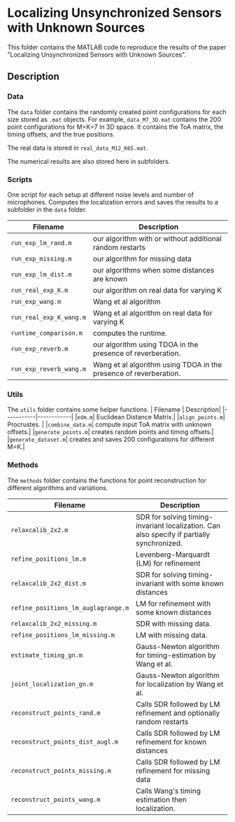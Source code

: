 Localizing Unsynchronized Sensors with Unknown Sources
================================================================

This folder contains the MATLAB code to reproduce the results of the paper "Localizing Unsynchronized Sensors with Unknown Sources".


Description
-----------
### Data

The `data` folder contains the randomly created point configurations for each size stored as `.mat` objects. For example, `data_M7_3D.mat` contains the 200 point configurations for M=K=7 in 3D space. It contains the ToA matrix, the timing offsets, and the true positions.

The real data is stored in `real_data_M12_K65.mat`.

The numerical results are also stored here in subfolders.

### Scripts

One script for each setup at different noise levels and number of microphones. Computes the localization errors and saves the results to a subfolder in the `data` folder.

| Filename | Description|
|-----------|------------|
|`run_exp_lm_rand.m`| our algorithm with or without additional random restarts|
|`run_exp_missing.m`| our algorithm for missing data|
|`run_exp_lm_dist.m`| our algorithms when some distances are known|
|`run_real_exp_K.m`| our algorithm on real data for varying K|
|`run_exp_wang.m`| Wang et al algorithm|
|`run_real_exp_K_wang.m`| Wang et al algorithm on real data for varying K|
|`runtime_comparison.m`| computes the runtime.|
|`run_exp_reverb.m`| our algorithm using TDOA in the presence of reverberation.|
|`run_exp_reverb_wang.m`| Wang et al algorithm using TDOA in the presence of reverberation.|




### Utils

The `utils` folder contains some helper functions.
| Filename | Description|
|-----------|------------|
|`edm.m`| Euclidean Distance Matrix.|
|`align_points.m`| Procrustes. |
|`combine_data.m`| compute input ToA matrix with unknown offsets.|
|`generate_points.m`| creates random points and timing offsets.|
|`generate_dataset.m`| creates and saves 200 configurations for different M=K.|

### Methods

The `methods` folder contains the functions for point reconstruction for different algorithms and variations.

| Filename | Description|
|-----------|------------|
|`relaxcalib_2x2.m`| SDR for solving timing-invariant localization. Can also specify if partially synchronized.|
|`refine_positions_lm.m`| Levenberg-Marquardt (LM) for refinement|
|`relaxcalib_2x2_dist.m`| SDR for solving timing-invariant with some known distances|
|`refine_positions_lm_auglagrange.m`| LM for refinement with some known distances|
|`relaxcalib_2x2_missing.m`| SDR with missing data.|
|`refine_positions_lm_missing.m`| LM with missing data.|
|`estimate_timing_gn.m`| Gauss-Newton algorithm for timing-estimation by Wang et al.|
|`joint_localization_gn.m`| Gauss-Newton algorithm for localization by Wang et al.|
|`reconstruct_points_rand.m`| Calls SDR followed by LM refinement and optionally random restarts|
|`reconstruct_points_dist_augl.m`| Calls SDR followed by LM refinement for known distances|
|`reconstruct_points_missing.m`| Calls SDR followed by LM refinement for missing data|
|`reconstruct_points_wang.m`| Calls Wang's timing estimation then localization.|

